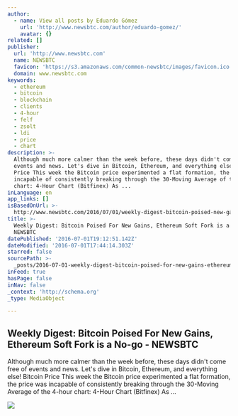 ```yaml
---
author:
  - name: View all posts by Eduardo Gómez
    url: 'http://www.newsbtc.com/author/eduardo-gomez/'
    avatar: {}
related: []
publisher:
  url: 'http://www.newsbtc.com'
  name: NEWSBTC
  favicon: 'https://s3.amazonaws.com/common-newsbtc/images/favicon.ico'
  domain: www.newsbtc.com
keywords:
  - ethereum
  - bitcoin
  - blockchain
  - clients
  - 4-hour
  - felf
  - zsolt
  - ldi
  - price
  - chart
description: >-
  Although much more calmer than the week before, these days didn't come free of
  events and news. Let's dive in Bitcoin, Ethereum, and everything else! Bitcoin
  Price This week the Bitcoin price experimented a flat formation, the price was
  incapable of consistently breaking through the 30-Moving Average of the 4-hour
  chart: 4-Hour Chart (Bitfinex) As ...
inLanguage: en
app_links: []
isBasedOnUrl: >-
  http://www.newsbtc.com/2016/07/01/weekly-digest-bitcoin-poised-new-gains-ethereum-soft-fork-no-go/
title: >-
  Weekly Digest: Bitcoin Poised For New Gains, Ethereum Soft Fork is a No-go -
  NEWSBTC
datePublished: '2016-07-01T19:12:51.142Z'
dateModified: '2016-07-01T17:44:14.303Z'
starred: false
sourcePath: >-
  _posts/2016-07-01-weekly-digest-bitcoin-poised-for-new-gains-ethereum-soft-f.md
inFeed: true
hasPage: false
inNav: false
_context: 'http://schema.org'
_type: MediaObject

---
```

<article style=""><h1>Weekly Digest: Bitcoin Poised For New Gains, Ethereum Soft Fork is a No-go - NEWSBTC</h1><p>Although much more calmer than the week before, these days didn't come free of events and news. Let's dive in Bitcoin, Ethereum, and everything else! Bitcoin Price This week the Bitcoin price experimented a flat formation, the price was incapable of consistently breaking through the 30-Moving Average of the 4-hour chart: 4-Hour Chart (Bitfinex) As ...</p><img src="http://s3.amazonaws.com/main-newsbtc-images/2016/07/01183529/pexels-photo.jpg" /></article>